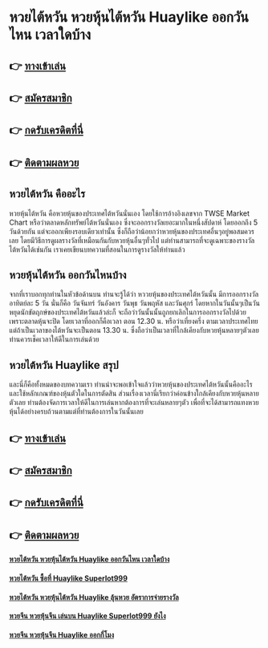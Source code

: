 # หวยไต้หวัน หวยหุ้นไต้หวัน Huaylike ออกวันไหน เวลาใดบ้าง

## 👉 [ทางเข้าเล่น](https://bit.ly/3eQoOdV)
## 👉 [สมัครสมาชิก](https://bit.ly/3eQoOdV)
## 👉 [กดรับเครดิตที่นี่](https://bit.ly/3eQoOdV)
## 👉 [ติดตามผลหวย](https://bit.ly/3eQoOdV)

## หวยไต้หวัน คืออะไร
หวยหุ้นไต้หวัน คือหวยหุ้นของประเทศไต้หวันนั่นเอง โดยใช้การอ้างอิงเลขจาก TWSE Market Chart หรือว่าตลาดหลักทรัพย์ไต้หวันนั่นเอง ซึ่งจะออกรางวัลเยอะมากในหนึ่งสัปดาห์ โดยออกถึง 5 วันด้วยกัน แต่จะออกเพียงรอบเดียวเท่านั้น ซึ่งก็ถือว่าน้อยกว่าหวยหุ้นของประเทศอื่นๆอยู่พอสมควรเลย โดยมีวิธีการดูผลรางวัลที่เหมือนกันกับหวยหุ้นอื่นๆทั่วไป แต่ท่านสามารถที่จะดูเฉพาะของรางวัลไต้หวันได้เช่นกัน เราเคยเขียนบทความที่สอนในการดูรางวัลให้ท่านแล้ว 

## หวยหุ้นไต้หวัน ออกวันไหนบ้าง
จากที่เราบอกทุกท่านในหัวข้อด้านบน ท่านจะรู้ได้ว่า หววยหุ้นของประเทศไต้หวันนั้น มีการออกรางวัล อาทิตย์ละ 5 วัน นั่นก็คือ วันจันทร์ วันอังคาร วันพุธ วันพฤหัส และวันศุกร์ โดยหากในวันนั้นๆเป็นวันหยุดนักขัตฤกษ์ของประเทศไต้หวันแล้วล่ะก็ จะถือว่าวันนั้นนั้นถูกยกเลิกในการออกรางวัลไปด้วย เพราะตลาดหุ้นจะปิด โดยเวลาที่ออกก็คือเวลา ตอน 12.30 น. หรือว่าเที่ยงครึ่ง ตามเวลาประเทศไทย แต่ถ้าเป็นเวลาของไต้หวันจะเป็นตอน 13.30 น. ซึ่งถือว่าเป็นเวลาที่ใกล้เคียงกับหวยหุ้นหลายๆตัวเลย ท่านควรเช็คเวลาให้ดีในการเล่นด้วย

## หวยไต้หวัน Huaylike สรุป
และนี่ก็คือทั้งหมดของบทความเรา ท่านน่าจะพอเข้าใจแล้วว่าหวยหุ้นของประเทศไต้หวันนั้นคืออะไร และใช้หลักเกณฑ์ของหุ้นตัวใดในการตัดสิน ส่วนเรื่องเวลานี่เรียกว่าค่อนข้างใกล้เคียงกับหวยหุ้นหลายตัวเลย ท่านต้องจัดการเวลาให้ดีในการเล่นหากต้องการที่จะเล่นหลายๆตัว เพื่อที่จะได้สามารถแทงหวยหุ้นได้อย่างครบถ้วนตามแต่ที่ท่านต้องการในวันนั้นเลย

## 👉 [ทางเข้าเล่น](https://bit.ly/3eQoOdV)
## 👉 [สมัครสมาชิก](https://bit.ly/3eQoOdV)
## 👉 [กดรับเครดิตที่นี่](https://bit.ly/3eQoOdV)
## 👉 [ติดตามผลหวย](https://bit.ly/3eQoOdV)

#### [หวยไต้หวัน หวยหุ้นไต้หวัน Huaylike ออกวันไหน เวลาใดบ้าง](https://atom.io/themes/หวยไต้หวัน%20หวยหุ้นไต้หวัน%20Huaylike%20ออกวันไหน%20เวลาใดบ้าง)
#### [หวยไต้หวัน ซื้อที่ Huaylike Superlot999](https://atom.io/themes/หวยไต้หวัน%20ซื้อที่%20Huaylike%20Superlot999)
#### [หวยไต้หวัน หวยหุ้นไต้หวัน Huaylike ลุ้นหวย อัตราการจ่ายรางวัล](https://atom.io/themes/หวยไต้หวัน%20หวยหุ้นไต้หวัน%20Huaylike%20ลุ้นหวย%20อัตราการจ่ายรางวัล)
#### [หวยจีน หวยหุ้นจีน เล่นบน Huaylike Superlot999 ยังไง](https://atom.io/themes/หวยจีน%20หวยหุ้นจีน%20เล่นบน%20Huaylike%20Superlot999%20ยังไง)
#### [หวยจีน หวยหุ้นจีน Huaylike ออกกี่โมง](https://atom.io/themes/หวยจีน%20หวยหุ้นจีน%20Huaylike%20ออกกี่โมง)